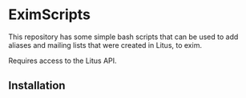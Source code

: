 EximScripts
===========

This repository has some simple bash scripts that can be used to add aliases and mailing lists that were created in Litus, to exim.

Requires access to the Litus API.

## Installation
